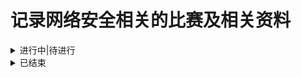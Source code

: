 # 记录网络安全相关的比赛及相关资料

<details>
 <summary>进行中|待进行</summary>  
</details>

<details>
<summary>已结束</summary>

1. 【2023】天池.ICDAR2023.阿里安全.挑战赛：篡改文本检测 [[赛道一](https://tianchi.aliyun.com/competition/entrance/532048/introduction)][[赛道二](https://tianchi.aliyun.com/competition/entrance/532052/introduction)]，**已结束**，赛事：20230215~20230331
2. 【2022】天池 . 天池 . 阿里云webshell文本检测大赛 [[赛事官网](https://tianchi.aliyun.com/competition/entrance/532035/introduction)]，**已结束**，初赛：2022.10.24~2022.11.25  

3. 【2022】DataCon.大数据安全分析竞赛 [[赛事官网](https://datacon.qianxin.com/datacon2022)]，**已结束**，2022.12.01~2022.12.10
      
4.
   <details><summary>【2022】DataFountain.Web攻击检测与分类识别，**已结束**， 2022.8.20~2022.11.18</summary>
    
   * [[赛事官网](https://www.datafountain.cn/competitions/596)]
   * web攻击检测分类与识别[[rank23代码](https://github.com/XFR1998/CCF-BDCI2022-Web-Attack-Detection-and-Classification)]
   </details>

5.
   <details>
   <summary>【2022】DataFountain.大数据平台安全事件检测与分类识别，**已结束**，2022.8.20~2022.11</summary>
    
   [[赛事官网](https://www.datafountain.cn/competitions/595)]
   * 大数据平台安全事件检测与分类识别赛题[[二等奖方案](https://mp.weixin.qq.com/s/TSplLF1t7mG_YJaNMqCxQg)]
   * 大数据平台安全事件检测与分类识别赛题[[三等奖方案](https://mp.weixin.qq.com/s/MAG1TixW5rE6X6v8ujirfA)]
   * 大数据平台安全事件检测与分类识别赛题[[三等奖方案](https://mp.weixin.qq.com/s/j4cPpNAZElYHWDA-yhGxaA)]
   </details>
   
7.
   <details>
   <summary>【2022】DataFountain.基于人工智能的漏洞数据分类，**已结束**，2022.8.20~2022.11</summary>
    
    [[赛事官网](https://www.datafountain.cn/competitions/594)]
    * 基于人工智能的漏洞数据分类[[一等奖方案](https://mp.weixin.qq.com/s/qahwc8w5FWVP7EBvac81jA)]
    * 基于人工智能的漏洞数据分类[[二等奖方案](https://mp.weixin.qq.com/s/1u3vr-Hkeu3vrmZn62HF7w)]
    * 基于人工智能的漏洞数据分类[[三等奖方案](https://mp.weixin.qq.com/s/J5Dx6EFsh5dQwpK7jwRXtA)]
   </details>
   
9.
   <details>
    <summary>【2022】DataFountain.Linux跨平台二进制函数识别，**已结束**，2022.8.20~2022.11</summary>
    
    [[赛事官网](https://www.datafountain.cn/competitions/593)]
   </details>
